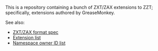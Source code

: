 This is a repository containing a bunch of ZXT/ZAX extensions to ZZT; specifically, extensions authored by GreaseMonkey.

See also:

* [ZXT/ZAX format spec](https://zeta.asie.pl/wiki/doku.php?id=zxt:format)
* [Extension list](https://zeta.asie.pl/wiki/doku.php?id=zxt:extension_list)
* [Namespace owner ID list](https://zeta.asie.pl/wiki/doku.php?id=zxt:owner_ids)
